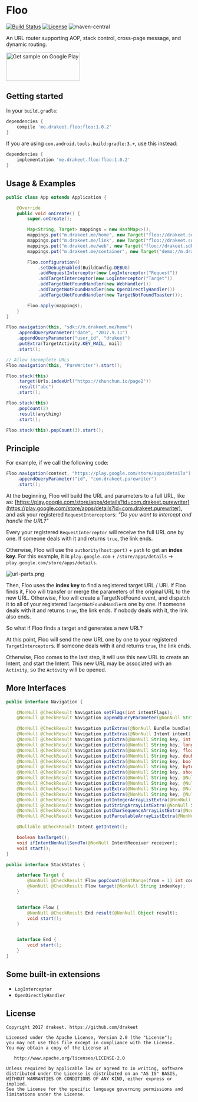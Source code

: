 # Floo

[![Build Status](https://travis-ci.org/drakeet/Floo.svg)](https://travis-ci.org/drakeet/Floo)
[![License](https://img.shields.io/badge/license-Apache%202.0-blue.svg)](https://github.com/drakeet/Floo/blob/master/LICENSE)
![maven-central](https://img.shields.io/maven-central/v/me.drakeet.floo/floo.svg)

An URL router supporting AOP, stack control, cross-page message, and dynamic routing.

<a href='https://play.google.com/store/apps/details?id=me.drakeet.floo.sample&utm_source=global_co&utm_medium=prtnr&utm_content=Mar2515&utm_campaign=PartBadge&pcampaignid=MKT-Other-global-all-co-prtnr-py-PartBadge-Mar2515-1'><img alt='Get sample on Google Play' src='https://play.google.com/intl/en_us/badges/images/generic/en_badge_web_generic.png' width=200 height=77/></a>

## Getting started

In your `build.gradle`:

```groovy
dependencies {
    compile 'me.drakeet.floo:floo:1.0.2'
}
```

If you are using `com.android.tools.build:gradle:3.+`, use this instead:

```groovy
dependencies {
    implementation 'me.drakeet.floo:floo:1.0.2'
}
```

## Usage & Examples

```java
public class App extends Application {

    @Override
    public void onCreate() {
        super.onCreate();

        Map<String, Target> mappings = new HashMap<>();
        mappings.put("m.drakeet.me/home", new Target("floo://drakeet.sdk/target"));
        mappings.put("m.drakeet.me/link", new Target("floo://drakeet.sdk/target"));
        mappings.put("m.drakeet.me/web", new Target("floo://drakeet.sdk/web"));
        mappings.put("m.drakeet.me/container", new Target("demo://m.drakeet.me/container"));

        Floo.configuration()
            .setDebugEnabled(BuildConfig.DEBUG)
            .addRequestInterceptor(new LogInterceptor("Request"))
            .addTargetInterceptor(new LogInterceptor("Target"))
            .addTargetNotFoundHandler(new WebHandler())
            .addTargetNotFoundHandler(new OpenDirectlyHandler())
            .addTargetNotFoundHandler(new TargetNotFoundToaster());

        Floo.apply(mappings);
    }
}
```

```java
Floo.navigation(this, "sdk://m.drakeet.me/home")
    .appendQueryParameter("date", "2017.9.11")
    .appendQueryParameter("user_id", "drakeet")
    .putExtra(TargetActivity.KEY_MAIL, mail)
    .start();
```

```java
// Allow incomplete URLs
Floo.navigation(this, "PureWriter").start();
```

```java
Floo.stack(this)
    .target(Urls.indexUrl("https://chunchun.io/page2"))
    .result("abc")
    .start();
```

```java
Floo.stack(this)
    .popCount(2)
    .result(anything)
    .start();
```

```java
Floo.stack(this).popCount(3).start();
```

## Principle

For example, if we call the following code:

```java
Floo.navigation(context, "https://play.google.com/store/apps/details")
    .appendQueryParameter("id", "com.drakeet.purewriter")
    .start();
```

At the beginning, Floo will build the URL and parameters to a full URL, like as: [https://play.google.com/store/apps/details?id=com.drakeet.purewriter](https://play.google.com/store/apps/details?id=com.drakeet.purewriter), and ask your registered `RequestInterceptor`s: _"Do you want to intercept and handle the URL?"_

Every your registered `RequestInterceptor` will receive the full URL one by one. If someone deals with it and returns `true`, the link ends.

Otherwise, Floo will use the `authority(host:port)` + `path` to get an **index key**. For this example, it is `play.google.com` + `/store/apps/details` -> `play.google.com/store/apps/details`.

![url-parts.png](url-parts.png)

Then, Floo uses the **index key** to find a registered target URL / URI. If Floo finds it, Floo will transfer or merge the parameters of the original URL to the new URL. Otherwise, Floo will create a TargetNotFound event, and dispatch it to all of your registered `TargetNotFoundHandler`s one by one. If someone deals with it and returns `true`, the link ends. If nobody deals with it, the link also ends.

So what if Floo finds a target and generates a new URL? 

At this point, Floo will send the new URL one by one to your registered `TargetInterceptor`s. If someone deals with it and returns `true`, the link ends. 

Otherwise, Floo comes to the last step, it will use this new URL to create an Intent, and start the Intent. This new URL may be associated with an `Activity`, so the `Activity` will be opened.


## More Interfaces

```java
public interface Navigation {

    @NonNull @CheckResult Navigation setFlags(int intentFlags);
    @NonNull @CheckResult Navigation appendQueryParameter(@NonNull String key, @NonNull String value);

    @NonNull @CheckResult Navigation putExtras(@NonNull Bundle bundle);
    @NonNull @CheckResult Navigation putExtras(@NonNull Intent intent);
    @NonNull @CheckResult Navigation putExtra(@NonNull String key, int value);
    @NonNull @CheckResult Navigation putExtra(@NonNull String key, long value);
    @NonNull @CheckResult Navigation putExtra(@NonNull String key, float value);
    @NonNull @CheckResult Navigation putExtra(@NonNull String key, double value);
    @NonNull @CheckResult Navigation putExtra(@NonNull String key, boolean value);
    @NonNull @CheckResult Navigation putExtra(@NonNull String key, byte value);
    @NonNull @CheckResult Navigation putExtra(@NonNull String key, short value);
    @NonNull @CheckResult Navigation putExtra(@NonNull String key, @Nullable String value);
    @NonNull @CheckResult Navigation putExtra(@NonNull String key, @Nullable CharSequence value);
    @NonNull @CheckResult Navigation putExtra(@NonNull String key, @Nullable Parcelable value);
    @NonNull @CheckResult Navigation putExtra(@NonNull String key, @Nullable Serializable value);
    @NonNull @CheckResult Navigation putIntegerArrayListExtra(@NonNull String name, @NonNull ArrayList<Integer> value);
    @NonNull @CheckResult Navigation putStringArrayListExtra(@NonNull String name, @NonNull ArrayList<String> value);
    @NonNull @CheckResult Navigation putCharSequenceArrayListExtra(@NonNull String name, @NonNull ArrayList<CharSequence> value);
    @NonNull @CheckResult Navigation putParcelableArrayListExtra(@NonNull String name, @NonNull ArrayList<? extends Parcelable> value);

    @Nullable @CheckResult Intent getIntent();

    boolean hasTarget();
    void ifIntentNonNullSendTo(@NonNull IntentReceiver receiver);
    void start();
}
```

```java
public interface StackStates {

    interface Target {
        @NonNull @CheckResult Flow popCount(@IntRange(from = 1) int count);
        @NonNull @CheckResult Flow target(@NonNull String indexKey);
    }


    interface Flow {
        @NonNull @CheckResult End result(@NonNull Object result);
        void start();
    }


    interface End {
        void start();
    }
}
```

## Some built-in extensions

- `LogInterceptor`
- `OpenDirectlyHandler`


License
-------

    Copyright 2017 drakeet. https://github.com/drakeet

    Licensed under the Apache License, Version 2.0 (the "License");
    you may not use this file except in compliance with the License.
    You may obtain a copy of the License at

       http://www.apache.org/licenses/LICENSE-2.0

    Unless required by applicable law or agreed to in writing, software
    distributed under the License is distributed on an "AS IS" BASIS,
    WITHOUT WARRANTIES OR CONDITIONS OF ANY KIND, either express or implied.
    See the License for the specific language governing permissions and
    limitations under the License.
